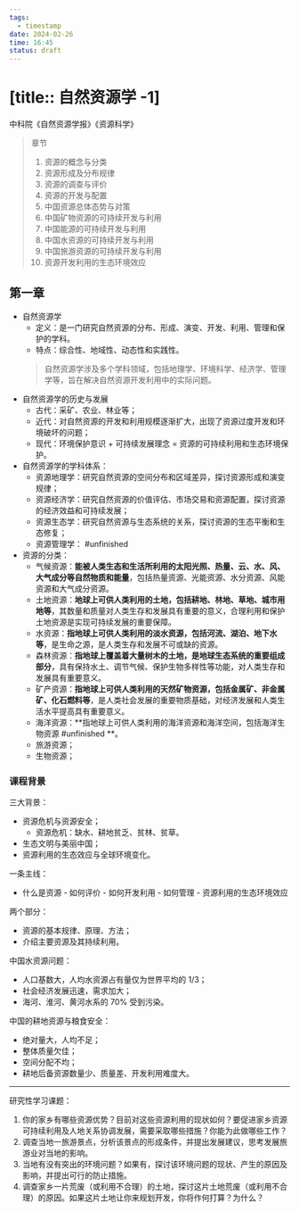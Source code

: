 ```yaml
---
tags:
  - timestamp
date: 2024-02-26
time: 16:45
status: draft
---
```


# [title:: 自然资源学 -1]

中科院《自然资源学报》《资源科学》

> 章节
> 1. 资源的概念与分类
> 2. 资源形成及分布规律
> 3. 资源的调查与评价
> 4. 资源的开发与配置
> 5. 中国资源总体态势与对策
> 6. 中国矿物资源的可持续开发与利用
> 7. 中国能源的可持续开发与利用
> 8. 中国水资源的可持续开发与利用
> 9. 中国旅游资源的可持续开发与利用
> 10. 资源开发利用的生态环境效应

## 第一章

- 自然资源学
    - 定义：是一门研究自然资源的分布、形成、演变、开发、利用、管理和保护的学科。
    - 特点：综合性、地域性、动态性和实践性。
    > 自然资源学涉及多个学科领域，包括地理学、环境科学、经济学、管理学等，旨在解决自然资源开发利用中的实际问题。
- 自然资源学的历史与发展
    - 古代：采矿、农业、林业等；
    - 近代：对自然资源的开发和利用规模逐渐扩大，出现了资源过度开发和环境破坏的问题；
    - 现代：环境保护意识 + 可持续发展理念 = 资源的可持续利用和生态环境保护。
- 自然资源学的学科体系：
    - 资源地理学：研究自然资源的空间分布和区域差异，探讨资源形成和演变规律；
    - 资源经济学：研究自然资源的价值评估、市场交易和资源配置，探讨资源的经济效益和可持续发展；
    - 资源生态学：研究自然资源与生态系统的关系，探讨资源的生态平衡和生态修复；
    - 资源管理学： #unfinished 
- 资源的分类：
    - 气候资源：**能被人类生态和生活所利用的太阳光照、热量、云、水、风、大气成分等自然物质和能量**，包括热量资源、光能资源、水分资源、风能资源和大气成分资源。
    - 土地资源：**地球上可供人类利用的土地，包括耕地、林地、草地、城市用地等**，其数量和质量对人类生存和发展具有重要的意义，合理利用和保护土地资源是实现可持续发展的重要保障。  
    - 水资源：**指地球上可供人类利用的淡水资源，包括河流、湖泊、地下水等**，是生命之源，是人类生存和发展不可或缺的资源。
    - 森林资源：**指地球上覆盖着大量树木的土地，是地球生态系统的重要组成部分**，具有保持水土、调节气候、保护生物多样性等功能，对人类生存和发展具有重要意义。
    - 矿产资源：**指地球上可供人类利用的天然矿物资源，包括金属矿、非金属矿、化石燃料等**，是人类社会发展的重要物质基础，对经济发展和人类生活水平提高具有重要意义。
    - 海洋资源：**指地球上可供人类利用的海洋资源和海洋空间，包括海洋生物资源 #unfinished **。
    - 旅游资源；
    - 生物资源；

### 课程背景

三大背景：

- 资源危机与资源安全；
    - 资源危机：缺水、耕地贫乏、贫林、贫草。
- 生态文明与美丽中国；
- 资源利用的生态效应与全球环境变化。

一条主线：

- 什么是资源 - 如何评价 - 如何开发利用 - 如何管理 - 资源利用的生态环境效应

两个部分：

- 资源的基本规律、原理、方法；
- 介绍主要资源及其持续利用。

中国水资源问题：

- 人口基数大，人均水资源占有量仅为世界平均的 1/3；
- 社会经济发展迅速，需求加大；
- 海河、淮河、黄河水系的 70% 受到污染。

中国的耕地资源与粮食安全：

- 绝对量大，人均不足；
- 整体质量欠佳；
- 空间分配不均；
- 耕地后备资源数量少、质量差、开发利用难度大。

---

研究性学习课题：

1. 你的家乡有哪些资源优势？目前对这些资源利用的现状如何？要促进家乡资源可持续利用及人地关系协调发展，需要采取哪些措施？你能为此做哪些工作？
2. 调查当地一旅游景点，分析该景点的形成条件，并提出发展建议，思考发展旅游业对当地的影响。
3. 当地有没有突出的环境问题？如果有，探讨该环境问题的现状、产生的原因及影响，并提出可行的防止措施。
4. 调查家乡一片荒废（或利用不合理）的土地，探讨这片土地荒废（或利用不合理）的原因。如果这片土地让你来规划开发，你将作何打算？为什么？
